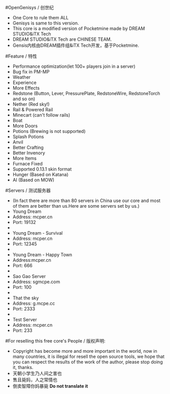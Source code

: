 #OpenGenisys / 创世纪
* One Core to rule them ALL
* Genisys is same to this version.
* This core is a modified version of Pocketmine made by DREAM STUDIO&iTX Tech
* DREAM STUDIO&iTX Tech are CHINESE TEAM.
* Gensis内核由DREAM插件组&iTX Tech开发，基于Pocketmine.

#Feature / 特性
* Performance optimization(let 100+ players join in a server)
* Bug fix in PM-MP
* Weather
* Experience
* More Effects
* Redstone (Button, Lever, PressurePlate, RedstoneWire, RedstoneTorch and so on)
* Nether (Red sky!)
* Rail & Powered Rail
* Minecart (can't follow rails)
* Boat
* More Doors
* Potions (Brewing is not supported)
* Splash Potions
* Anvil
* Better Crafting
* Better Invenory
* More Items
* Furnace Fixed
* Supported 0.13.1 skin format
* Hunger (Based on Katana)
* AI (Based on MOW)

#Servers / 测试服务器
* (In fact there are more than 80 servers in China use our core and most of them are better than us.Here are some servers set by us.)
* Young Dream
* Address: mcper.cn
* Port: 19132
* 
* Young Dream - Survival
* Address: mcper.cn
* Port: 12345
* 
* Young Dream - Happy Town
* Address:mcper.cn
* Port: 666
* 
* Sao Gao Server
* Address: sgmcpe.com
* Port: 100
* 
* That the sky
* Address: g.mcpe.cc
* Port: 2333
* 
* Test Server
* Address: mcper.cn
* Port: 233

#For reselling this free core's People / 版权声明:
* Copyright has become more and more important in the world, now in many countries, it is illegal for resell the open source tools, we hope that you can respect the results of the work of the author, please stop doing it, thanks.
* 天朝小学生乃人间之害也
* 售且毙妈，人之常情也
* 倒卖智障你妈暴毙 **Do not translate it**
